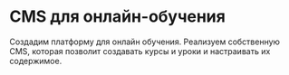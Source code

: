 # CMS для онлайн-обучения
Создадим платформу для онлайн обучения. Реализуем собственную CMS, которая позволит создавать курсы и уроки и настраивать их содержимое.
